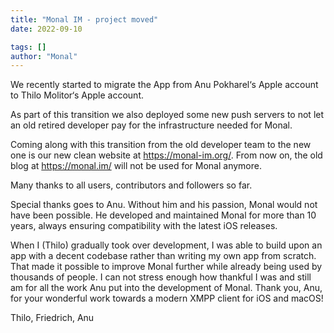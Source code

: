 ```yaml
---
title: "Monal IM - project moved"
date: 2022-09-10

tags: []
author: "Monal"
---
```

We recently started to migrate the App from Anu Pokharel‘s Apple account to Thilo Molitor‘s Apple account.

As part of this transition we also deployed some new push servers to not let an old retired developer pay for the infrastructure needed for Monal.

Coming along with this transition from the old developer team to the new one is our new clean website at https://monal-im.org/. From now on, the old blog at https://monal.im/ will not be used for Monal anymore.

Many thanks to all users, contributors and followers so far.

Special thanks goes to Anu. Without him and his passion, Monal would not have been possible. He developed and maintained Monal for more than 10 years, always ensuring compatibility with the latest iOS releases.

When I (Thilo) gradually took over development, I was able to build upon an app with a decent codebase rather than writing my own app from scratch. That made it possible to improve Monal further while already being used by thousands of people. I can not stress enough how thankful I was and still am for all the work Anu put into the development of Monal.
Thank you, Anu, for your wonderful work towards a modern XMPP client for iOS and macOS!


Thilo, Friedrich, Anu
